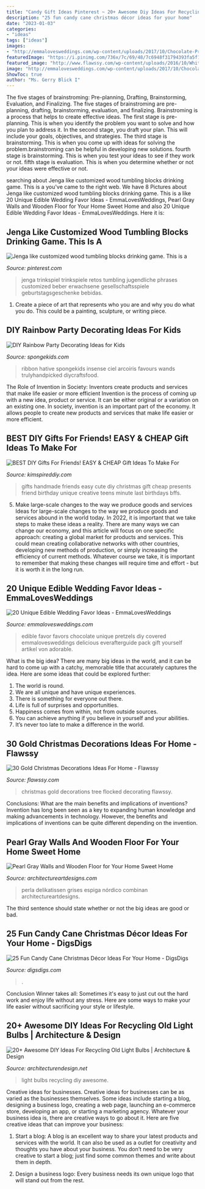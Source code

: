 ```yaml
---
title: "Candy Gift Ideas Pinterest ~ 20+ Awesome Diy Ideas For Recycling Old Light Bulbs"
description: "25 fun candy cane christmas décor ideas for your home"
date: "2023-01-03"
categories:
- "ideas"
tags: ["ideas"]
images:
- "http://emmalovesweddings.com/wp-content/uploads/2017/10/Chocolate-Pretzels-edible-wedding-favor-ideas.jpg"
featuredImage: "https://i.pinimg.com/736x/7c/69/48/7c6948f31794393fa5f1fcb5cb6c10b3.jpg"
featured_image: "http://www.flawssy.com/wp-content/uploads/2016/10/White-Flocked-Christmas-Tree-Decorating-Ideas.jpg"
image: "http://emmalovesweddings.com/wp-content/uploads/2017/10/Chocolate-Pretzels-edible-wedding-favor-ideas.jpg"
ShowToc: true
author: "Ms. Gerry Blick I"
---
```



The five stages of brainstroming: Pre-planning, Drafting, Brainstorming, Evaluation, and Finalizing.
The five stages of brainstroming are pre-planning, drafting, brainstorming, evaluation, and finalizing. Brainstroming is a process that helps to create effective ideas. The first stage is pre-planning. This is when you identify the problem you want to solve and how you plan to address it. In the second stage, you draft your plan. This will include your goals, objectives, and strategies. The third stage is brainstorming. This is when you come up with ideas for solving the problem.brainstroming can be helpful in developing new solutions. fourth stage is brainstorming. This is when you test your ideas to see if they work or not. fifth stage is evaluation. This is when you determine whether or not your ideas were effective or not.

	

		
searching about Jenga like customized wood tumbling blocks drinking game. This is a you've came to the right web. We have 8 Pictures about Jenga like customized wood tumbling blocks drinking game. This is a like 20 Unique Edible Wedding Favor Ideas - EmmaLovesWeddings, Pearl Gray Walls and Wooden Floor for Your Home Sweet Home and also 20 Unique Edible Wedding Favor Ideas - EmmaLovesWeddings. Here it is:
		
    
## Jenga Like Customized Wood Tumbling Blocks Drinking Game. This Is A

<img loading=lazy src="https://i.pinimg.com/736x/7c/69/48/7c6948f31794393fa5f1fcb5cb6c10b3.jpg" onerror="this.onerror=null;this.src='https://tse4.mm.bing.net/th?id=OIP.6pL0kPCdbhhY6pSkwnbMQAHaJ4&amp;pid=15.1';" alt="Jenga like customized wood tumbling blocks drinking game. This is a">

_Source: pinterest.com_

>jenga trinkspiel trinkspiele retos tumbling jugendliche phrases customized beber erwachsene gesellschaftsspiele geburtstagsgeschenke bebidas. 

	

1. Create a piece of art that represents who you are and why you do what you do. This could be a painting, sculpture, or writing piece. 

    
## DIY Rainbow Party Decorating Ideas For Kids

<img loading=lazy src="https://spongekids.com/wp-content/uploads/2014/11/diy-rainbow-party-decorating-ideas/4-candy-decoration.jpg" onerror="this.onerror=null;this.src='https://tse1.mm.bing.net/th?id=OIP.GfTxgQhCKywEmuWykiSTCAHaLG&amp;pid=15.1';" alt="DIY Rainbow Party Decorating Ideas for Kids">

_Source: spongekids.com_

>ribbon hative spongekids insense ciel arcoiris favours wands trulyhandpicked diycraftsfood. 

	

The Role of Invention in Society: Inventors create products and services that make life easier or more efficient
Invention is the process of coming up with a new idea, product or service. It can be either original or a variation on an existing one. In society, invention is an important part of the economy. It allows people to create new products and services that make life easier or more efficient.

    
## BEST DIY Gifts For Friends! EASY &amp; CHEAP Gift Ideas To Make For

<img loading=lazy src="https://kimspireddiy.com/wp-content/uploads/2018/10/BEST-DIY-Gifts-For-Friends-EASY-and-CHEAP-Gift-Ideas-To-Make-For-Birthdays-Christmas-Gifts-Creative-and-Unique-Presents-That-Are-Cute-Last-Minute-Handmade-Ideas-BFFs-Teens-9.jpg" onerror="this.onerror=null;this.src='https://tse4.mm.bing.net/th?id=OIP.sPWYgheNq0qmOiGp_6zx6QHaLH&amp;pid=15.1';" alt="BEST DIY Gifts For Friends! EASY &amp; CHEAP Gift Ideas To Make For">

_Source: kimspireddiy.com_

>gifts handmade friends easy cute diy christmas gift cheap presents friend birthday unique creative teens minute last birthdays bffs. 

	

5) Make large-scale changes to the way we produce goods and services
Ideas for large-scale changes to the way we produce goods and services abound in the world today. In 2022, it is important that we take steps to make these ideas a reality. There are many ways we can change our economy, and this article will focus on one specific approach: creating a global market for products and services. This could mean creating collaborative networks with other countries, developing new methods of production, or simply increasing the efficiency of current methods. Whatever course we take, it is important to remember that making these changes will require time and effort - but it is worth it in the long run.

    
## 20 Unique Edible Wedding Favor Ideas - EmmaLovesWeddings

<img loading=lazy src="http://emmalovesweddings.com/wp-content/uploads/2017/10/Chocolate-Pretzels-edible-wedding-favor-ideas.jpg" onerror="this.onerror=null;this.src='https://tse2.mm.bing.net/th?id=OIP.6MNATRNLH-WfUqj33xWUUAHaKu&amp;pid=15.1';" alt="20 Unique Edible Wedding Favor Ideas - EmmaLovesWeddings">

_Source: emmalovesweddings.com_

>edible favor favors chocolate unique pretzels diy covered emmalovesweddings delicious everafterguide pack gift yourself artikel von adorable. 

	

What is the big idea?
There are many big ideas in the world, and it can be hard to come up with a catchy, memorable title that accurately captures the idea. Here are some ideas that could be explored further: 
1. The world is round. 
2. We are all unique and have unique experiences. 
3. There is something for everyone out there. 
4. Life is full of surprises and opportunities. 
5. Happiness comes from within, not from outside sources. 
6. You can achieve anything if you believe in yourself and your abilities. 
7. It’s never too late to make a difference in the world.

    
## 30 Gold Christmas Decorations Ideas For Home - Flawssy

<img loading=lazy src="http://www.flawssy.com/wp-content/uploads/2016/10/White-Flocked-Christmas-Tree-Decorating-Ideas.jpg" onerror="this.onerror=null;this.src='https://tse2.mm.bing.net/th?id=OIP.bnP0GoGm8aMbt1QtmaaipAHaLE&amp;pid=15.1';" alt="30 Gold Christmas Decorations Ideas For Home - Flawssy">

_Source: flawssy.com_

>christmas gold decorations tree flocked decorating flawssy. 

	

Conclusions: What are the main benefits and implications of inventions?
Invention has long been seen as a key to expanding human knowledge and making advancements in technology. However, the benefits and implications of inventions can be quite different depending on the invention.

    
## Pearl Gray Walls And Wooden Floor For Your Home Sweet Home

<img loading=lazy src="http://www.architectureartdesigns.com/wp-content/uploads/2019/12/home-4-630x840.jpg" onerror="this.onerror=null;this.src='https://tse4.mm.bing.net/th?id=OIP.c2crMH0duW3ouCjy59n_YwHaJ4&amp;pid=15.1';" alt="Pearl Gray Walls and Wooden Floor for Your Home Sweet Home">

_Source: architectureartdesigns.com_

>perla delikatissen grises espiga nórdico combinan architectureartdesigns. 

	

The third sentence should state whether or not the big ideas are good or bad.

    
## 25 Fun Candy Cane Christmas Décor Ideas For Your Home - DigsDigs

<img loading=lazy src="https://www.digsdigs.com/photos/fun-candy-cane-christmas-decor-ideas-for-your-home-15-554x836.jpg" onerror="this.onerror=null;this.src='https://tse1.mm.bing.net/th?id=OIP.hLE779D8X4wpd8wafllPJgHaLL&amp;pid=15.1';" alt="25 Fun Candy Cane Christmas Décor Ideas For Your Home - DigsDigs">

_Source: digsdigs.com_

>. 

	

Conclusion
Winner takes all: Sometimes it's easy to just cut out the hard work and enjoy life without any stress. Here are some ways to make your life easier without sacrificing your style or lifestyle.

    
## 20+ Awesome DIY Ideas For Recycling Old Light Bulbs | Architecture &amp; Design

<img loading=lazy src="https://cdn.architecturendesign.net/wp-content/uploads/2015/09/AD-Ideas-For-Recycling-Light-Bulbs-06.jpg" onerror="this.onerror=null;this.src='https://tse4.mm.bing.net/th?id=OIP.ZxTlt9BtjIeetUjjQSlwWQHaKn&amp;pid=15.1';" alt="20+ Awesome DIY Ideas For Recycling Old Light Bulbs | Architecture &amp; Design">

_Source: architecturendesign.net_

>light bulbs recycling diy awesome. 

	

Creative ideas for businesses.
Creative ideas for businesses can be as varied as the businesses themselves. Some ideas include starting a blog, designing a business logo, creating a web page, launching an e-commerce store, developing an app, or starting a marketing agency. Whatever your business idea is, there are creative ways to go about it. Here are five creative ideas that can improve your business:
1. Start a blog: A blog is an excellent way to share your latest products and services with the world. It can also be used as a outlet for creativity and thoughts you have about your business. You don’t need to be very creative to start a blog; just find some common themes and write about them in depth.

2. Design a business logo: Every business needs its own unique logo that will stand out from the rest.

